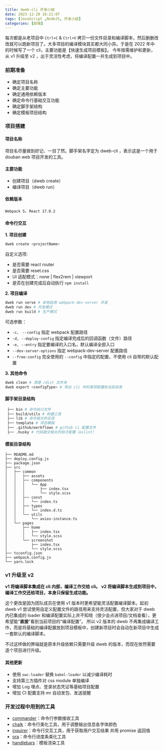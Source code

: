 ```yaml
---
title: dweb-cli 开发小结
date: 2023-12-20 16:21:07
tags: [JavaScript ,NodeJS, 开发小结]
categories: [前端]
---
```

每次都是从老项目中 `Ctrl+C` & `Ctrl+V` 拷贝一份文件目录和编译脚本，然后删删改改就可以跑新项目了。大多项目的编译模块其实都大同小异。于是在 2022 年中的时候写了一个 cli，主要功能是【快速生成项目模板】。
今年按需维护和更新，从 v1 升级至 v2 ，出于灵活性考虑，将编译配置一并生成到项目中。

<!-- more -->

### 前期准备
- 确定项目名称
- 确定主要功能
- 确定通用依赖版本
- 确定命令行基础交互功能
- 确定脚手架结构
- 确定模板项目结构

### 项目搭建
#### 项目名称
项目名尽量做到好记、一目了然。脚手架名字定为 dweb-cli ，表示这是一个用于 douban web 项目开发的工具。
#### 主要功能
- 创建项目（dweb create）
- 编译项目（dweb run）
<!-- - 集成编译脚本：让用户可以通过 dweb-cli 直接编译脚手架生成的项目、而无需再手动配置。 -->
#### 依赖版本
`Webpack 5`、`React 17.0.2`
#### 命令行交互

__1. 项目创建__
```sh
dweb create <projectName>
```
自定义选项:
- 是否需要 react router
- 是否需要 reset.css
- UI 适配模式：none | flex2rem | viewport
- 是否在创建完成后自动执行 `npm install`

__2. 项目编译__
```sh
dweb run serve # 本地启用 webpack-dev-server 开发
dweb run dev # 开发模式
dweb run build # 生产模式
```
可选参数：
- `-c， --config` 指定 webpack 配置路径
- `-d, --deploy-config` 指定编译完成后的回调函数（文件）路径
- `-e, --entry` 指定要编译的入口名，默认编译全部入口
- `--dev-server-options` 指定 webpack-dev-server 配置路径
- `--free-config` 完全使用的 `--config` 中指定的配置，不使用 cli 自带的默认配置

__3. 其他命令__
```sh
dweb clean # 清理 /dist 文件夹
dweb export <configType> # 导出 cli 中的某项配置到当前目录
```
#### 脚手架目录结构
```sh
 ├── bin # 命令执行文件
 ├── build/utils # 构建工具
 ├── lib # 命令相关的实现
 ├── template # 项目模板
 ├── .github/workflows # github ci 配置文件
 ├── .husky # 代码提交相关的钩子配置（eslint）
```
   
#### 模板目录结构
```
├── README.md
├── deploy.config.js
├── package.json
├── src
│   ├── common
│   │   ├── assets
│   │   ├── components
│   │   │   └── App
│   │   │       ├── index.tsx
│   │   │       └── style.scss
│   │   ├── const
│   │   │   └── index.ts
│   │   ├── types
│   │   │   └── index.d.ts
│   │   └── utils
│   │       └── axios-instance.ts
│   └── pages
│       ├── home
│       │   ├── index.tsx
│       │   └── style.scss
│       └── screenshot
│           ├── index.tsx
│           └── style.scss
├── tsconfig.json
├── webpack.config.js
└── yarn.lock
```
   
### v1 升级至 v2
__v1 将编译脚本集成在 cli 内部，编译工作交给 cli。__
__v2 将编译脚本生成到项目中，编译工作交还给项目，本身只保留生成功能。__

这个更改是因为团队成员在使用 v1 版本时更希望能灵活配置编译脚本。起初 dweb v1 尝试使用自定义配置文件的路径用来支持灵活配置，但大家对于 dweb 内已集成的 loader 和编译配置实际上并不知晓（很少会点进项目/文档查看），更希望能"__直接__"看到当前项目的“编译配置”。
所以 v2 版本的 dweb 不再集成编译工作，而是将基础的编译配置放到项目模板中，创建新项目时会自动在新项目中生成一套默认的编译脚本。

不过这样做的弊端就是原本升级依赖只需要升级 dweb 的版本，而现在依然需要逐个项目进行升级。
#### 其他更新
- 使用 `swc-loader` 替换 `babel-loader` 以减少编译耗时
- 支持第三方插件对 css module 单独编译
- 增加 Log 埋点、登录状态凭证等基础项目配置
- 增加 CI 配置支持 mr 自动发包、发送提醒

### 开发过程中用到的工具
- [commander](https://github.com/tj/commander.js)：命令行参数接收工具
- [chalk](https://github.com/chalk/chalk)：命令行美化工具，用于调整输出信息各字体颜色
- [inquirer](https://github.com/SBoudrias/Inquirer.js)：命令行交互工具，用于获取用户交互结果 并用 promise 返回值
- [ora](https://github.com/sindresorhus/ora)：命令行进度条美化工具
- [handlebars](https://github.com/handlebars-lang/handlebars.js)：模板渲染工具

